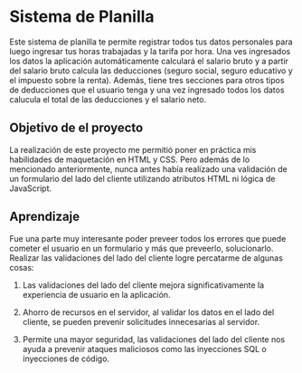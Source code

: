 # Sistema de Planilla

Este sistema de planilla te permite registrar todos tus datos personales para luego ingresar tus horas trabajadas y la tarifa por hora. Una ves ingresados los datos la aplicación automáticamente calculará el salario bruto y a partir del salario bruto calcula las deducciones (seguro social, seguro educativo y el impuesto sobre la renta). Además, tiene tres secciones para otros tipos de deducciones que el usuario tenga y una vez ingresado todos los datos calucula el total de las deducciones y el salario neto.

## Objetivo de el proyecto

La realización de este proyecto me permitió poner en práctica mis habilidades de maquetación en HTML y CSS. Pero además de lo mencionado anteriormente, nunca antes había realizado una validación de un formulario del lado del cliente utilizando atributos HTML ni lógica de JavaScript.

## Aprendizaje

Fue una parte muy interesante poder preveer todos los errores que puede cometer el usuario en un formulario y más que preveerlo, solucionarlo. Realizar las validaciones del lado del cliente logre percatarme de algunas cosas:

1. Las validaciones del lado del cliente mejora significativamente la experiencia de usuario en la aplicación.

2. Ahorro de recursos en el servidor, al validar los datos en el lado del cliente, se pueden prevenir solicitudes innecesarias al servidor.

3. Permite una mayor seguridad, las validaciones del lado del cliente nos ayuda a prevenir ataques maliciosos como las inyecciones SQL o inyecciones de código.
